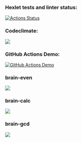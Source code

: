 ### Hexlet tests and linter status:
[![Actions Status](https://github.com/chebok/fullstack-javascript-project-lvl1/workflows/hexlet-check/badge.svg)](https://github.com/chebok/fullstack-javascript-project-lvl1/actions)
### Codeclimate:
<a href="https://codeclimate.com/github/chebok/fullstack-javascript-project-lvl1/maintainability"><img src="https://api.codeclimate.com/v1/badges/e317bb42a77f78bf6c76/maintainability" /></a>
### GitHub Actions Demo:
[![GitHub Actions Demo](https://github.com/chebok/fullstack-javascript-project-lvl1/actions/workflows/github-actions-demo.yml/badge.svg)](https://github.com/chebok/fullstack-javascript-project-lvl1/actions/workflows/github-actions-demo.yml)
### brain-even
<a href="https://asciinema.org/a/rv3YtqkJTUwlZ1J7qCv8XX91l" target="_blank"><img src="https://asciinema.org/a/rv3YtqkJTUwlZ1J7qCv8XX91l.svg" /></a>
### brain-calc
<a href="https://asciinema.org/a/U3VNX7JVHHCiwTdDfqNes9To6" target="_blank"><img src="https://asciinema.org/a/U3VNX7JVHHCiwTdDfqNes9To6.svg" /></a>
### brain-gcd
<a href="https://asciinema.org/a/UNjw15fWApc5bCpURIMcZvrDJ" target="_blank"><img src="https://asciinema.org/a/UNjw15fWApc5bCpURIMcZvrDJ.svg" /></a>